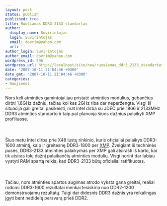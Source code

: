 ```yaml
---
layout: post
status: publish
published: true
title: Ruošiamas DDR3-2133 standartas
author:
  display_name: Suvirintojas
  login: Suvirintojas
  email: dovrim@yahoo.com
  url: ''
author_login: Suvirintojas
author_email: dovrim@yahoo.com
wordpress_id: 596
wordpress_url: http://localhost/site/new/ruosiamas_ddr3_2133_standartas/
date: '2007-10-11 21:04:46 +0300'
date_gmt: '2007-10-11 21:04:46 +0300'
categories:
- Naujienos
---
```

<p>Nors keli atminties gamintojai jau pristatė atminties modulius, gebančius dirbti 1.8GHz dažniu, tačiau kol kas 2GHz riba dar neperžengta. Visgi ši situacija gali greitai pasikeisti, mat Intel dirba su JDEC prie 1866 ir 2133MHz DDR3 atminties standarto ir taip pat planuoja šiuos dažnius palaikyti XMP profiliuose.<br />
<br><br />
<br>Šiuo metu Intel dirba prie X48 lustų rinkinio, kuris oficialiai palaikys DDR3-1600 atmintį, kaip ir greitesnę DDR3-1800 per <a class="ns" href="http://www.technews.lt/?id=Kas&amp;Id=69">XMP</a>. Žvelgiant iš techninės pusės, DDR3-2133 atminties palaikymas per XMP gali atsirasti iš karto, kai tik atsiras tokį dažnį palaikančių atminties modulių. Visgi norint dar labiau vystyti RAM spartą reikia, kad DDR3-2133 būtų oficialiai ratifikuotas.<br />
<br><br />
<br>Tačiau, nors atminties spartos augimas atrodo vyksta gana greitai, realiai rodomi DDR3-1600 rezultatai menkai tesiskiria nuo DDR2-1200 demonstruojamų rezultatų. Taigi dar didesnis DDR3 dažnis yra reikalingas įgyti bent nedidelę persvarą prieš DDR2.</p>
